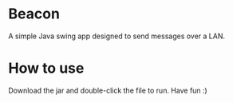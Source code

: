 # Beacon
A simple Java swing app designed to send messages over a LAN.

# How to use
Download the jar and double-click the file to run.
Have fun :)
